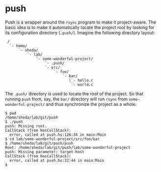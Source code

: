 push
====

Push is a wrapper around the `rsync` program to make it project-aware. The basic
idea is to make it automatically locate the project root by looking for its
configuration directory (`.push/`). Imagine the following directory layout:

     /
      `- home/
          `- sheda/
              `- lab/
                  `- some-wonderful-project/
                      `- .push/
                      `- src/
                          `- foo/
                              `- bar/
                                 |`- hello.c
                                  `- world.c

The `.push/` directory is used to locate the root of the project. So that
running `push` from, say, the `bar/` directory will run `rsync` from
`some-wonderful-project/` and thus synchronize the project as a whole.

    $ pwd
    /home/sheda/lab/git/push
    $ ./push
    push: Missing root.
    CallStack (from HasCallStack):
      error, called at push.hs:126:34 in main:Main
    $ cd lab/some-wonderful-project/src/foo/bar
    $ /home/sheda/lab/git/push/push
    Root: /home/sheda/lab/git/push/lab/some-wonderful-project
    push: Missing parameter: target-host
    CallStack (from HasCallStack):
      error, called at push.hs:32:44 in main:Main
    $
